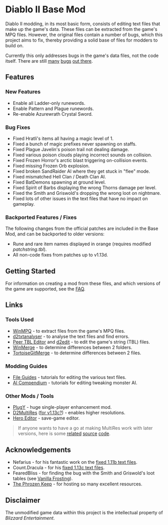 # Diablo II Base Mod

Diablo II modding, in its most basic form, consists of editing text files that make up the game's data. These files can be extracted from the game's MPQ files. However, the original files contain a number of bugs, which this project aims to fix, thereby providing a solid base of files for modders to build on.

Currently this only addresses bugs in the game's data files, not the code itself. There are still [many](https://us.battle.net/forums/en/bnet/topic/20752488250) [bugs](https://us.battle.net/forums/en/bnet/topic/20745264496) [out there](https://us.battle.net/forums/en/d3/topic/6037267083).

## Features

### New Features

 - Enable all Ladder-only runewords.
 - Enable Pattern and Plague runewords.
 - Re-enable Azurewrath Crystal Sword.

### Bug Fixes

 - Fixed Hratli's items all having a magic level of 1.
 - Fixed a bunch of magic prefixes never spawning on staffs.
 - Fixed Plague Javelin's poison trail not dealing damage.
 - Fixed various poison clouds playing incorrect sounds on collision.
 - Fixed Frozen Horror's arctic blast triggering on-collision events.
 - Fixed missing Frozen Orb explosion.
 - Fixed broken SandRaider AI where they get stuck in "flee" mode.
 - Fixed mismatched Hell Clan / Death Clan AI.
 - Fixed BatDemons spawning at ground level.
 - Fixed Spirit of Barbs displaying the wrong Thorns damage per level.
 - Fixed the Smith and Griswold's dropping the wrong loot on nightmare.
 - Fixed lots of other issues in the text files that have no impact on gameplay.

### Backported Features / Fixes

The following changes from the official patches are included in the Base Mod, and can be backported to older versions:

 - Rune and rare item names displayed in orange (requires modified *patchstring.tbl*).
 - All non-code fixes from patches up to v1.13d.

## Getting Started

For information on creating a mod from these files, and which versions of the game are supported, see the [FAQ](docs/FAQ.md).

## Links

### Tools Used

 - [WinMPQ](http://sfsrealm.hopto.org/downloads/WinMPQ.html) - to extract files from the game's MPQ files.
 - [d2txtanalyser](http://d2mods.ulf-johan.info/forum/viewtopic.php?f=7&t=22624) - to analyse the text files and find errors.
 - [Peer TBL Editor](http://d2mods.info/filecenter/dload.php?action=file&file_id=144) and [d2edit](http://d2mods.info/filecenter/dload.php?action=file&file_id=1477) - to edit the game's string (TBL) files.
 - [WinMerge](http://winmerge.org/?lang=en) - to determine differences between 2 folders.
 - [TortoiseGitMerge](https://tortoisegit.org/docs/tortoisegitmerge/) - to determine differences between 2 files.

### Modding Guides

 - [File Guides](http://d2mods.info/forum/viewtopic.php?t=34455) - tutorials for editing the various text files.
 - [AI Compendium](http://d2mods.info/forum/viewtopic.php?f=4&t=36230) - tutorials for editing tweaking monster AI.

### Other Mods / Tools

 - [PlugY](http://plugy.free.fr/en/index.html) - huge single-player enhancement mod.
 - [D2MultiRes](http://www.moddb.com/games/diablo-2/news/d2multires) ([for v1.13c?](https://www.reddit.com/r/slashdiablo/comments/1a0cy7/good_news_multires_working_with_113c_bad_news_see/)) - enables higher resolutions.
 - [Hero Editor](http://www.moddb.com/games/diablo-2-lod/downloads/hero-editor-v-104) - save-game editor.
 
 > If anyone wants to have a go at making MultiRes work with later versions, here is some [related](https://github.com/lolet/D2Ex2/blob/master/ExMultiRes.cpp) [source](https://github.com/raler/Cham) [code](http://www.blizzhackers.cc/viewtopic.php?t=450772).

## Acknowledgements

 - Nefarius - for his fantastic work on the [fixed 1.11b text files](http://d2mods.info/filecenter/dload.php?action=file&file_id=1365).
 - Count.Dracula - for his [fixed 1.13c text files](http://d2mods.info/forum/viewtopic.php?f=5&t=56033).
 - FearedBliss - for finding the bug with the Smith and Griswold's loot tables (see [Vanilla Frosting](https://github.com/fearedbliss/Diablo-II--Vanilla-Frosting)).
 - [The Phrozen Keep](http://d2mods.info/) - for hosting so many excellent resources.

## Disclaimer

The unmodified game data within this project is the intellectual property of *Blizzard Entertainment*.
